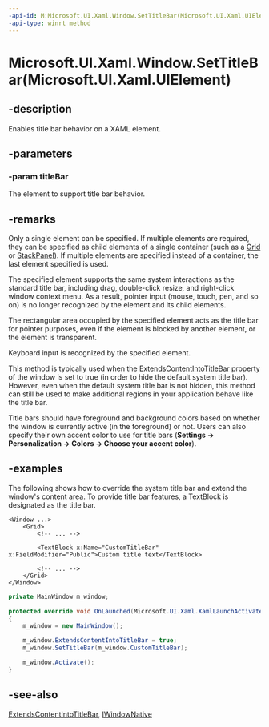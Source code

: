 ```yaml
---
-api-id: M:Microsoft.UI.Xaml.Window.SetTitleBar(Microsoft.UI.Xaml.UIElement)
-api-type: winrt method
---
```


# Microsoft.UI.Xaml.Window.SetTitleBar(Microsoft.UI.Xaml.UIElement)

<!--
public void SetTitleBar (Microsoft.UI.Xaml.UIElement titleBar);
-->

## -description

Enables title bar behavior on a XAML element.

## -parameters

### -param titleBar

The element to support title bar behavior.

## -remarks

Only a single element can be specified. If multiple elements are required, they can be specified as child elements of a single container (such as a [Grid](../microsoft.ui.xaml.controls/grid.md) or [StackPanel](../microsoft.ui.xaml.controls/stackpanel.md)). If multiple elements are specified instead of a container, the last element specified is used.

The specified element supports the same system interactions as the standard title bar, including drag, double-click resize, and right-click window context menu. As a result, pointer input (mouse, touch, pen, and so on) is no longer recognized by the element and its child elements.

The rectangular area occupied by the specified element acts as the title bar for pointer purposes, even if the element is blocked by another element, or the element is transparent.

Keyboard input is recognized by the specified element.

This method is typically used when the [ExtendsContentIntoTitleBar](window_extendscontentintotitlebar.md) property of the window is set to true (in order to hide the default system title bar). However, even when the default system title bar is not hidden, this method can still be used to make additional regions in your application behave like the title bar.

Title bars should have foreground and background colors based on whether the window is currently active (in the foreground) or not. Users can also specify their own accent color to use for title bars (**Settings -> Personalization -> Colors -> Choose your accent color**).

## -examples

The following shows how to override the system title bar and extend the window's content area. To provide title bar features, a TextBlock is designated as the title bar.

```xaml
<Window ...>
    <Grid>
        <!-- ... -->

        <TextBlock x:Name="CustomTitleBar" x:FieldModifier="Public">Custom title text</TextBlock>

        <!-- ... -->
    </Grid>
</Window>
```

```CS
private MainWindow m_window;

protected override void OnLaunched(Microsoft.UI.Xaml.XamlLaunchActivatedEventArgs args)
{
    m_window = new MainWindow();

    m_window.ExtendsContentIntoTitleBar = true;
    m_window.SetTitleBar(m_window.CustomTitleBar);

    m_window.Activate();
}
```

## -see-also

[ExtendsContentIntoTitleBar](window_extendscontentintotitlebar.md), [IWindowNative](/windows/apps/winui/reference/iwindownative)
